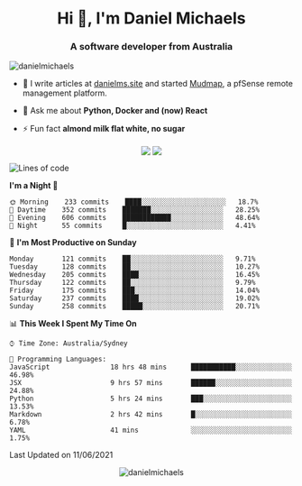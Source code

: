 <h1 align="center">Hi 👋, I'm Daniel Michaels</h1>
<h3 align="center">A software developer from Australia</h3>
<p align="left"> <img src="https://komarev.com/ghpvc/?username=danielmichaels" alt="danielmichaels" /> </p>

- 📝 I write articles at [danielms.site](https://danielms.site) and started [Mudmap](https://mudmap.io?ref=danielmichaels), a pfSense remote management platform.

- 💬 Ask me about **Python, Docker and (now) React**

- ⚡ Fun fact **almond milk flat white, no sugar**

<p align="center">
<a href="https://twitter.com/dansult" target="_blank"><img align="center" src="https://img.shields.io/badge/twitter-%231DA1F2.svg?&style=for-the-badge&logo=twitter&logoColor=white"></a>
<a href="https://linkedin.com/in/daniel-michaels" target="_blank"><img align="center" src="https://img.shields.io/badge/linkedin-%230077B5.svg?&style=for-the-badge&logo=linkedin&logoColor=white"></a>
</p>

<!--START_SECTION:waka-->
![Lines of code](https://img.shields.io/badge/From%20Hello%20World%20I%27ve%20Written-414630%20lines%20of%20code-blue)

**I'm a Night 🦉** 

```text
🌞 Morning    233 commits    ████░░░░░░░░░░░░░░░░░░░░░   18.7% 
🌆 Daytime    352 commits    ███████░░░░░░░░░░░░░░░░░░   28.25% 
🌃 Evening    606 commits    ████████████░░░░░░░░░░░░░   48.64% 
🌙 Night      55 commits     █░░░░░░░░░░░░░░░░░░░░░░░░   4.41%

```
📅 **I'm Most Productive on Sunday** 

```text
Monday       121 commits    ██░░░░░░░░░░░░░░░░░░░░░░░   9.71% 
Tuesday      128 commits    ██░░░░░░░░░░░░░░░░░░░░░░░   10.27% 
Wednesday    205 commits    ████░░░░░░░░░░░░░░░░░░░░░   16.45% 
Thursday     122 commits    ██░░░░░░░░░░░░░░░░░░░░░░░   9.79% 
Friday       175 commits    ███░░░░░░░░░░░░░░░░░░░░░░   14.04% 
Saturday     237 commits    ████░░░░░░░░░░░░░░░░░░░░░   19.02% 
Sunday       258 commits    █████░░░░░░░░░░░░░░░░░░░░   20.71%

```


📊 **This Week I Spent My Time On** 

```text
⌚︎ Time Zone: Australia/Sydney

💬 Programming Languages: 
JavaScript               18 hrs 48 mins      ███████████░░░░░░░░░░░░░░   46.98% 
JSX                      9 hrs 57 mins       ██████░░░░░░░░░░░░░░░░░░░   24.88% 
Python                   5 hrs 24 mins       ███░░░░░░░░░░░░░░░░░░░░░░   13.53% 
Markdown                 2 hrs 42 mins       █░░░░░░░░░░░░░░░░░░░░░░░░   6.78% 
YAML                     41 mins             ░░░░░░░░░░░░░░░░░░░░░░░░░   1.75%

```


 Last Updated on 11/06/2021
<!--END_SECTION:waka-->

<p align="center"> <img src="https://github-readme-stats.vercel.app/api?username=danielmichaels&show_icons=true" alt="danielmichaels" /> </p>

